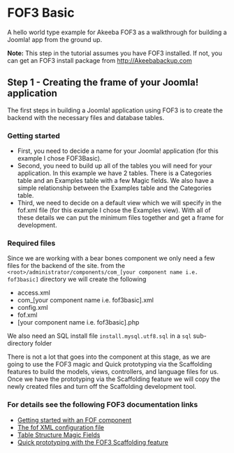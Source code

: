 # FOF3 Basic
A hello world type example for Akeeba FOF3  as a walkthrough for building a Joomla! app from the ground up.

**Note:** This step in the tutorial assumes you have FOF3 installed. If not, you can get an FOF3 install package from http://Akeebabackup.com

## Step 1 - Creating the frame of your Joomla! application
The first steps in building a Joomla! application using FOF3 is to create the backend with the necessary files and database tables.

### Getting started
- First, you need to decide a name for your Joomla! application (for this example I chose FOF3Basic).
- Second, you need to build up all of the tables you will need for your application.
	In this example we have 2 tables. There is a Categories table and an Examples table with a few Magic fields. We also have a simple relationship between the Examples table and the Categories table.
- Third, we need to decide on a default view which we will specify in the fof.xml file (for this example I chose the Examples view).
With all of these details we can put the minimum files together and get a frame for development.

### Required files
Since we are working with a bear bones component we only need a few files for the backend of the site.
from the `<root>/administrator/components/com_[your component name i.e. fof3basic]` directory we will create the following
-  access.xml
-  com_[your component name i.e. fof3basic].xml
-  config.xml
-  fof.xml
-  [your component name i.e. fof3basic].php
  
We also need an SQL install file `install.mysql.utf8.sql` in a `sql` sub-directory folder

There is not a lot that goes into the component at this stage, as we are going to use the FOF3 magic and Quick prototyping via the Scaffolding features to build the models, views, controllers, and language files for us. Once we have the prototyping via the Scaffolding feature we will copy the newly created files and turn off the Scaffolding development tool.

### For details see the following FOF3 documentation links
- [Getting started with an FOF component](https://github.com/akeeba/fof/wiki/Getting-started-with-a-FOF-component)
- [The fof XML configuration file](https://github.com/akeeba/fof/wiki/The-XML-configuration-file)
- [Table Structure Magic Fields](https://github.com/akeeba/fof/wiki/The-DataModel#magic-fields)
- [Quick prototyping with the FOF3 Scaffolding feature](https://github.com/akeeba/fof/wiki/Scaffolding)
